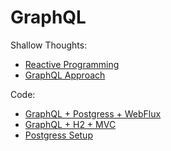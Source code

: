 # GraphQL

Shallow Thoughts: 

- [Reactive Programming](https://github.com/rathnaprakash86/graphql/tree/webflux/graphql-server)
- [GraphQL Approach](https://github.com/rathnaprakash86/graphql/tree/webflux/graphql-server)


Code:
- [GraphQL + Postgress + WebFlux](https://github.com/rathnaprakash86/graphql/tree/webflux/graphql-server)
- [GraphQL + H2  + MVC](https://github.com/rathnaprakash86/graphql/blob/mvc/graphql-server/README.md)
- [Postgress Setup ](https://github.com/rathnaprakash86/graphql/tree/webflux/PostgreSQL)
